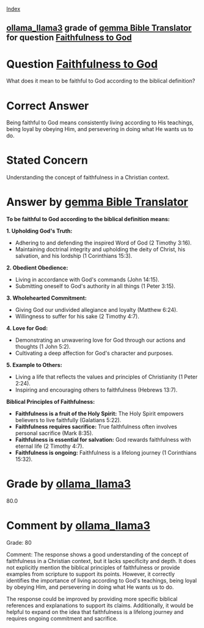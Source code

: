 
[Index](../../../../index.md)
## [ollama_llama3](../../../grading_models/ollama_llama3.md) grade of [gemma Bible Translator](../../../answering_models/gemma_Bible_Translator.md) for question [Faithfulness to God](../../../questions/Faithfulness_to_God.md)

# Question [Faithfulness to God](../../../questions/Faithfulness_to_God.md)
What does it mean to be faithful to God according to the biblical definition?

# Correct Answer
Being faithful to God means consistently living according to His teachings, being loyal by obeying Him, and persevering in doing what He wants us to do.

# Stated Concern
Understanding the concept of faithfulness in a Christian context.

# Answer by [gemma Bible Translator](../../../answering_models/gemma_Bible_Translator.md)
**To be faithful to God according to the biblical definition means:**

**1. Upholding God's Truth:**

* Adhering to and defending the inspired Word of God (2 Timothy 3:16).
* Maintaining doctrinal integrity and upholding the deity of Christ, his salvation, and his lordship (1 Corinthians 15:3).


**2. Obedient Obedience:**

* Living in accordance with God's commands (John 14:15).
* Submitting oneself to God's authority in all things (1 Peter 3:15).


**3. Wholehearted Commitment:**

* Giving God our undivided allegiance and loyalty (Matthew 6:24).
* Willingness to suffer for his sake (2 Timothy 4:7).


**4. Love for God:**

* Demonstrating an unwavering love for God through our actions and thoughts (1 John 5:2).
* Cultivating a deep affection for God's character and purposes.


**5. Example to Others:**

* Living a life that reflects the values and principles of Christianity (1 Peter 2:24).
* Inspiring and encouraging others to faithfulness (Hebrews 13:7).


**Biblical Principles of Faithfulness:**

* **Faithfulness is a fruit of the Holy Spirit:** The Holy Spirit empowers believers to live faithfully (Galatians 5:22).
* **Faithfulness requires sacrifice:** True faithfulness often involves personal sacrifice (Mark 8:35).
* **Faithfulness is essential for salvation:** God rewards faithfulness with eternal life (2 Timothy 4:7).
* **Faithfulness is ongoing:** Faithfulness is a lifelong journey (1 Corinthians 15:32).

# Grade by [ollama_llama3](../../../grading_models/ollama_llama3.md)
80.0

# Comment by [ollama_llama3](../../../grading_models/ollama_llama3.md)
Grade: 80

Comment: The response shows a good understanding of the concept of faithfulness in a Christian context, but it lacks specificity and depth. It does not explicitly mention the biblical principles of faithfulness or provide examples from scripture to support its points. However, it correctly identifies the importance of living according to God's teachings, being loyal by obeying Him, and persevering in doing what He wants us to do.

The response could be improved by providing more specific biblical references and explanations to support its claims. Additionally, it would be helpful to expand on the idea that faithfulness is a lifelong journey and requires ongoing commitment and sacrifice.
